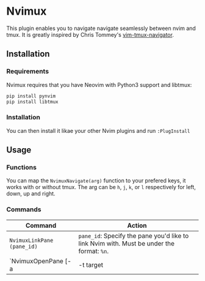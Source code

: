 Nvimux
=======================
This plugin enables you to navigate navigate seamlessly between nvim and tmux. It is greatly inspired by Chris Tommey's [vim-tmux-navigator](https://github.com/christoomey/vim-tmux-navigator).

Installation
--------------
### Requirements

Nvimux requires that you have Neovim with Python3 support and libtmux:

``` sh
pip install pynvim
pip install libtmux
```

### Installation

You can then install it likae your other Nvim plugins and run `:PlugInstall`

Usage
------------
### Functions

You can map the `NvimuxNavigate(arg)` function to your prefered keys, it works with or without tmux.
The arg can be `h`, `j`, `k`, or `l` respectively for left, down, up and right.


### Commands

Command | Action
--- | ---
`NvimuxLinkPane (pane_id)` | `pane_id`: Specify the pane you'd like to link Nvim with. Must be under the format: `%n`.
`NvimuxOpenPane [-a|-t target|-v|-d dir]` | `-a`: attach to the new opened pane `-t target`: specify the target from which to create the new pane `-v`: open the new pane vertically `-d dir`: open the pane in the `dir` directory
